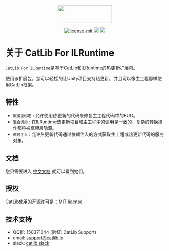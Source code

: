 <p align="center"><img width="173" height="57" src="https://catlib.io/imgs/logo-txt.png"></p>

<p align="center">
<a href="https://github.com/Catlib/CatLib.ILRuntime/blob/master/LICENSE"><img src="https://img.shields.io/badge/license-MIT-blue.svg" title="license-mit" /></a>
  <a href="https://github.com/CatLib/CatLib.ILRuntime/releases"><img src="https://img.shields.io/github/release/CatLib/CatLib.ILRuntime.svg" /></a>
  <a href="https://github.com/CatLib/Core/releases"><img src="https://img.shields.io/badge/CatLib.Core-v1.3.0-green.svg" /></a>
</p>

# 关于 CatLib For ILRuntime

`CatLib For ILRuntime`是基于CatLib和ILRuntime的热更新扩展包。

使用该扩展包，您可以轻松的让Unity项目支持热更新，并且可以像主工程那样使用CatLib框架。

## 特性

- `服务重绑定` : 允许使用热更新的代码来修复主工程代码中的BUG。
- `混合调用` : 在ILRuntime热更新项目和主工程中的调用是一致的，复杂的转换操作都将被框架层隐藏。
- `依赖注入` : 允许热更新代码通过依赖注入的方式获取主工程或热更新代码的服务对象。

## 文档

您只需要进入 [中文文档](https://ilruntime.catlib.io) 就可以看到她们。

## 授权

CatLib使用的开源许可是：[MIT license](http://opensource.org/licenses/MIT).

## 技术支持

* QQ群: 150371044 (验证: CatLib Support)
* email: support@catlib.io
* slack: [catlib.slack](https://catlib.slack.com/messages/internals/)
